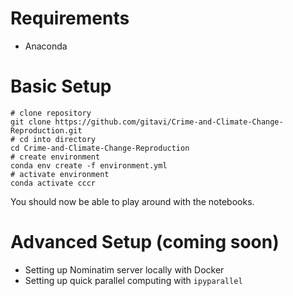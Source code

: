 # Requirements
* Anaconda

# Basic Setup
```
# clone repository
git clone https://github.com/gitavi/Crime-and-Climate-Change-Reproduction.git
# cd into directory
cd Crime-and-Climate-Change-Reproduction
# create environment
conda env create -f environment.yml
# activate environment
conda activate cccr
```

You should now be able to play around with the notebooks.

# Advanced Setup (coming soon)
* Setting up Nominatim server locally with Docker
* Setting up quick parallel computing with `ipyparallel`
